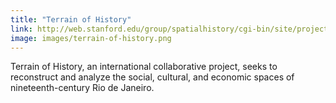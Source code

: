 ```yaml
---
title: "Terrain of History"
link: http://web.stanford.edu/group/spatialhistory/cgi-bin/site/project.php?id=999
image: images/terrain-of-history.png
---
```

Terrain of History, an international collaborative project, seeks to reconstruct and analyze the social, cultural, and economic spaces of nineteenth-century Rio de Janeiro.
